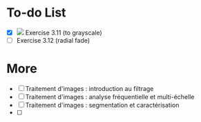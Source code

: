 # To-do List
- [x] ![](https://img.shields.io/badge/status-completed-brightgreen) Exercise 3.11 (to grayscale)
- [ ] Exercise 3.12 (radial fade)

# More
- [ ] Traitement d'images : introduction au filtrage
- [ ] Traitement d'images : analyse fréquentielle et multi-échelle
- [ ] Traitement d'images : segmentation et caractérisation
- [ ] 
